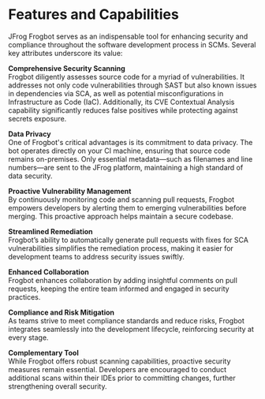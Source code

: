 # Features and Capabilities

JFrog Frogbot serves as an indispensable tool for enhancing security and compliance throughout the software development process in SCMs. Several key attributes underscore its value:

**Comprehensive Security Scanning**\
Frogbot diligently assesses source code for a myriad of vulnerabilities. It addresses not only code vulnerabilities through SAST but also known issues in dependencies via SCA, as well as potential misconfigurations in Infrastructure as Code (IaC). Additionally, its CVE Contextual Analysis capability significantly reduces false positives while protecting against secrets exposure.

**Data Privacy**\
One of Frogbot's critical advantages is its commitment to data privacy. The bot operates directly on your CI machine, ensuring that source code remains on-premises. Only essential metadata—such as filenames and line numbers—are sent to the JFrog platform, maintaining a high standard of data security.

**Proactive Vulnerability Management**\
By continuously monitoring code and scanning pull requests, Frogbot empowers developers by alerting them to emerging vulnerabilities before merging. This proactive approach helps maintain a secure codebase.

**Streamlined Remediation**\
Frogbot’s ability to automatically generate pull requests with fixes for SCA vulnerabilities simplifies the remediation process, making it easier for development teams to address security issues swiftly.

**Enhanced Collaboration**\
Frogbot enhances collaboration by adding insightful comments on pull requests, keeping the entire team informed and engaged in security practices.

**Compliance and Risk Mitigation**\
As teams strive to meet compliance standards and reduce risks, Frogbot integrates seamlessly into the development lifecycle, reinforcing security at every stage.

**Complementary Tool**\
While Frogbot offers robust scanning capabilities, proactive security measures remain essential. Developers are encouraged to conduct additional scans within their IDEs prior to committing changes, further strengthening overall security.
